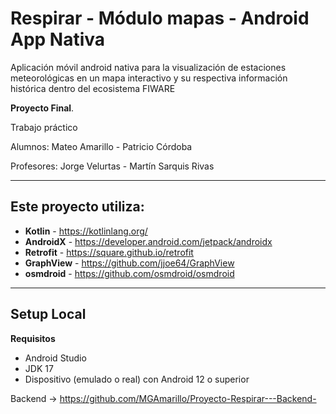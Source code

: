 # Respirar - Módulo mapas - Android App Nativa

Aplicación móvil android nativa para la visualización de estaciones meteorológicas en un mapa interactivo y su respectiva información histórica dentro del ecosistema FIWARE 

**Proyecto Final**.

Trabajo práctico

Alumnos: Mateo Amarillo - Patricio Córdoba

Profesores: Jorge Velurtas - Martín Sarquis Rivas

****

## Este proyecto utiliza: ##

- **Kotlin** - https://kotlinlang.org/
- **AndroidX** - https://developer.android.com/jetpack/androidx
- **Retrofit** - https://square.github.io/retrofit
- **GraphView** - https://github.com/jjoe64/GraphView
- **osmdroid** - https://github.com/osmdroid/osmdroid

****

## Setup Local
**Requisitos**
- Android Studio
- JDK 17
- Dispositivo (emulado o real) con Android 12 o superior

Backend -> https://github.com/MGAmarillo/Proyecto-Respirar---Backend-
